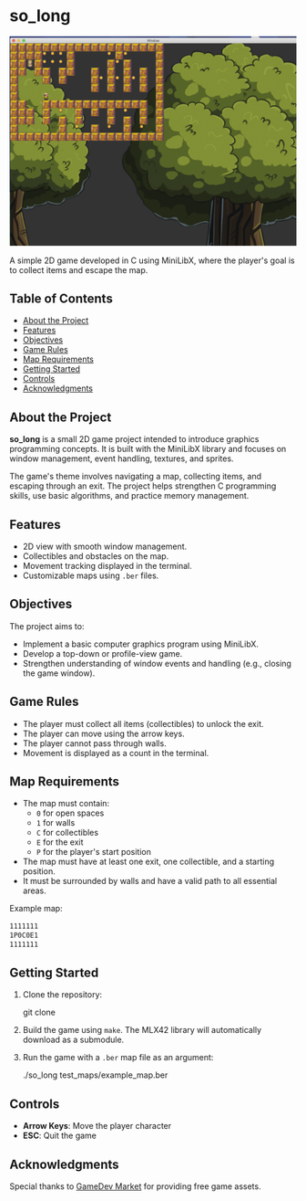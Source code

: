 # so_long

![Game Screenshot](./assets/screen.png)

A simple 2D game developed in C using MiniLibX, where the player's goal is to collect items and escape the map.

## Table of Contents
- [About the Project](#about-the-project)
- [Features](#features)
- [Objectives](#objectives)
- [Game Rules](#game-rules)
- [Map Requirements](#map-requirements)
- [Getting Started](#getting-started)
- [Controls](#controls)
- [Acknowledgments](#acknowledgments)

## About the Project
**so_long** is a small 2D game project intended to introduce graphics programming concepts. It is built with the MiniLibX library and focuses on window management, event handling, textures, and sprites.

The game's theme involves navigating a map, collecting items, and escaping through an exit. The project helps strengthen C programming skills, use basic algorithms, and practice memory management.

## Features
- 2D view with smooth window management.
- Collectibles and obstacles on the map.
- Movement tracking displayed in the terminal.
- Customizable maps using `.ber` files.

## Objectives
The project aims to:
- Implement a basic computer graphics program using MiniLibX.
- Develop a top-down or profile-view game.
- Strengthen understanding of window events and handling (e.g., closing the game window).

## Game Rules
- The player must collect all items (collectibles) to unlock the exit.
- The player can move using the arrow keys.
- The player cannot pass through walls.
- Movement is displayed as a count in the terminal.

## Map Requirements
- The map must contain:
  - `0` for open spaces
  - `1` for walls
  - `C` for collectibles
  - `E` for the exit
  - `P` for the player's start position
- The map must have at least one exit, one collectible, and a starting position.
- It must be surrounded by walls and have a valid path to all essential areas.

Example map:
```
1111111
1P0C0E1
1111111
```

## Getting Started
1. Clone the repository:

   git clone <repository-url>

2. Build the game using `make`. The MLX42 library will automatically download as a submodule.

3. Run the game with a `.ber` map file as an argument:

   ./so_long test_maps/example_map.ber

## Controls
- **Arrow Keys**: Move the player character
- **ESC**: Quit the game

## Acknowledgments
Special thanks to [GameDev Market](https://www.gamedevmarket.net/) for providing free game assets.

